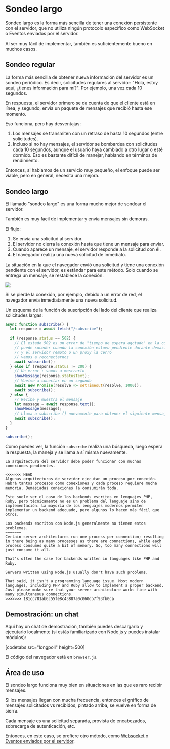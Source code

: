 # Sondeo largo

Sondeo largo es la forma más sencilla de tener una conexión persistente con el servidor, que no utiliza ningún protocolo específico como WebSocket o Eventos enviados por el servidor.

Al ser muy fácil de implementar, también es suficientemente bueno en muchos casos.

## Sondeo regular

La forma más sencilla de obtener nueva información del servidor es un sondeo periódico. Es decir, solicitudes regulares al servidor: "Hola, estoy aquí, ¿tienes información para mí?". Por ejemplo, una vez cada 10 segundos.

En respuesta, el servidor primero se da cuenta de que el cliente está en línea, y segundo, envía un paquete de mensajes que recibió hasta ese momento.

Eso funciona, pero hay desventajas:
1. Los mensajes se transmiten con un retraso de hasta 10 segundos (entre solicitudes).
2. Incluso si no hay mensajes, el servidor se bombardea con solicitudes cada 10 segundos, aunque el usuario haya cambiado a otro lugar o esté dormido. Eso es bastante difícil de manejar, hablando en términos de rendimiento.

Entonces, si hablamos de un servicio muy pequeño, el enfoque puede ser viable, pero en general, necesita una mejora.

## Sondeo largo

El llamado "sondeo largo" es una forma mucho mejor de sondear el servidor.

También es muy fácil de implementar y envía mensajes sin demoras.

El flujo:

1. Se envía una solicitud al servidor.
2. El servidor no cierra la conexión hasta que tiene un mensaje para enviar.
3. Cuando aparece un mensaje, el servidor responde a la solicitud con él.
4. El navegador realiza una nueva solicitud de inmediato.

La situación en la que el navegador envió una solicitud y tiene una conexión pendiente con el servidor, es estándar para este método. Solo cuando se entrega un mensaje, se restablece la conexión.

![](long-polling.svg)

Si se pierde la conexión, por ejemplo, debido a un error de red, el navegador envía inmediatamente una nueva solicitud.

Un esquema de la función de suscripción del lado del cliente que realiza solicitudes largas:

```js
async function subscribe() {
  let response = await fetch("/subscribe");

  if (response.status == 502) {
    // El estado 502 es un error de "tiempo de espera agotado" en la conexión,
    // puede suceder cuando la conexión estuvo pendiente durante demasiado tiempo,
    // y el servidor remoto o un proxy la cerró
    // vamos a reconectarnos
    await subscribe();
  } else if (response.status != 200) {
    // Un error : vamos a mostrarlo
    showMessage(response.statusText);
    // Vuelve a conectar en un segundo
    await new Promise(resolve => setTimeout(resolve, 1000));
    await subscribe();
  } else {
    // Recibe y muestra el mensaje
    let message = await response.text();
    showMessage(message);
    // Llama a subscribe () nuevamente para obtener el siguiente mensaje
    await subscribe();
  }
}

subscribe();
```

Como puedes ver, la función `subscribe` realiza una búsqueda, luego espera la respuesta, la maneja y se llama a sí misma nuevamente.

```warn header="El servidor debería estar bien aún con muchas conexiones pendientes"
La arquitectura del servidor debe poder funcionar con muchas conexiones pendientes.

<<<<<<< HEAD
Algunas arquitecturas de servidor ejecutan un proceso por conexión. Habrá tantos procesos como conexiones y cada proceso requiere mucha memoria. Demasiadas conexiones la consumirán toda.

Este suele ser el caso de los backends escritos en lenguajes PHP, Ruby, pero técnicamente no es un problema del lenguaje sino de implementación. La mayoría de los lenguajes modernos permiten implementar un backend adecuado, pero algunos lo hacen más fácil que otros.

Los backends escritos con Node.js generalmente no tienen estos problemas.
=======
Certain server architectures run one process per connection; resulting in there being as many processes as there are connections, while each process consumes quite a bit of memory. So, too many connections will just consume it all.

That's often the case for backends written in languages like PHP and Ruby.

Servers written using Node.js usually don't have such problems.

That said, it isn't a programming language issue. Most modern languages, including PHP and Ruby allow to implement a proper backend. Just please make sure that your server architecture works fine with many simultaneous connections.
>>>>>>> 181cc781ab6c55fe8c43887a0c060db7f93fb0ca
```

## Demostración: un chat

Aquí hay un chat de demostración, también puedes descargarlo y ejecutarlo localmente (si estás familiarizado con Node.js y puedes instalar módulos):

[codetabs src="longpoll" height=500]

El código del navegador está en `browser.js`.

## Área de uso

El sondeo largo funciona muy bien en situaciones en las que es raro recibir mensajes.

Si los mensajes llegan con mucha frecuencia, entonces el gráfico de mensajes solicitados vs recibidos, pintado arriba, se vuelve en forma de sierra.

Cada mensaje es una solicitud separada, provista de encabezados, sobrecarga de autenticación, etc.

Entonces, en este caso, se prefiere otro método, como [Websocket](info:websocket) o [Eventos enviados por el servidor](info:server-sent-events).
